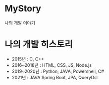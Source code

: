 # MyStory
나의 개발 이야기

# 나의 개발 히스토리
* 2015년 : C, C++
* 2016~2018년 : HTML, CSS, JS, Node.js
* 2019~2020년 : Python, JAVA, Powershell, C#
* 2021년 : JAVA Spring Boot, JPA, QueryDsl
